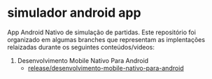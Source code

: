 # simulador android app
App Android Nativo de simulação de partidas. Este repositório foi organizado em algumas branches que representam as implentações relaizadas durante os seguintes conteúdos/videos:

1. Desenvolvimento Mobile Nativo Para Android
   - [release/desenvolvimento-mobile-nativo-para-android](https://github.com/LoriViana/simulador-android-app/tree/release/desenvolvimento-mobile-nativo-para-android)
